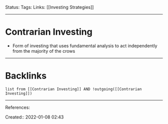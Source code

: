 Status: 
Tags: 
Links: [[Investing Strategies]]
___
# Contrarian Investing
- Form of investing that uses fundamental analysis to act independently from the majority of the crows
___
# Backlinks
```dataview
list from [[Contrarian Investing]] AND !outgoing([[Contrarian Investing]])
```
___
References:

Created:: 2022-01-08 02:43
